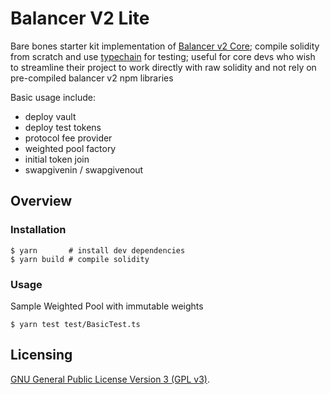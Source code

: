 # Balancer V2 Lite

Bare bones starter kit implementation of [Balancer v2 Core](https://github.com/balancer/balancer-v2-monorepo); compile solidity from scratch and use 
[typechain](https://www.npmjs.com/package/typechain) for testing; useful for core devs who wish to streamline their project to work directly with raw solidity and not 
rely on pre-compiled balancer v2 npm libraries

Basic usage include:
* deploy vault
* deploy test tokens
* protocol fee provider
* weighted pool factory
* initial token join
* swapgivenin / swapgivenout

## Overview

### Installation

```console
$ yarn       # install dev dependencies
$ yarn build # compile solidity
```

### Usage

Sample Weighted Pool with immutable weights

```
$ yarn test test/BasicTest.ts
```

## Licensing

[GNU General Public License Version 3 (GPL v3)](../../LICENSE).

